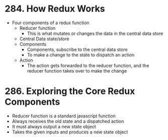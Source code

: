 # 284. How Redux Works

-   Four components of a redux function
    -   Reducer function
        -   This is what mutates or changes the data in the central data store
    -   Central Data state/store
    -   Components
        -   Components, subscribe to the central data store
        -   To make a change to the state to dispatch an action
    -   Action
        -   The action gets forwarded to the reducer function, and the reducer function takes over to make the change

# 286. Exploring the Core Redux Components

-   Reducer function is a standard javascript function
-   Always receives the old state and a dispatched action
-   It must always output a new state object
-   Takes the given inputs and produces a new state object

